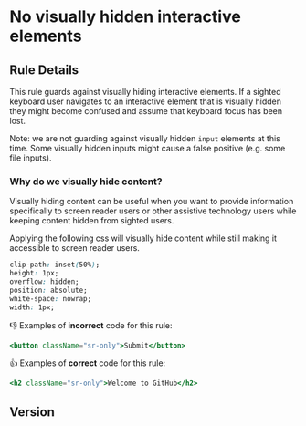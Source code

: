 # No visually hidden interactive elements

## Rule Details

This rule guards against visually hiding interactive elements. If a sighted keyboard user navigates to an interactive element that is visually hidden they might become confused and assume that keyboard focus has been lost.

Note: we are not guarding against visually hidden `input` elements at this time. Some visually hidden inputs might cause a false positive (e.g. some file inputs).

### Why do we visually hide content?

Visually hiding content can be useful when you want to provide information specifically to screen reader users or other assistive technology users while keeping content hidden from sighted users.

Applying the following css will visually hide content while still making it accessible to screen reader users.

```css
clip-path: inset(50%);
height: 1px;
overflow: hidden;
position: absolute;
white-space: nowrap;
width: 1px;
```

👎 Examples of **incorrect** code for this rule:

```jsx
<button className="sr-only">Submit</button>
```

👍 Examples of **correct** code for this rule:

```jsx
<h2 className="sr-only">Welcome to GitHub</h2>
```

## Version
